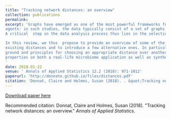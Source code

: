```yaml
---
title: "Tracking network distances: an overview"
collection: publications
permalink: 
excerpt: 'Graphs have emerged as one of the most powerful frameworks for encapsulating information about evolving interactions or similarities between a set of
agents: in such studies, the data typically consist of a set of graphs tracking the state of a system at different times.
A critical  step in the data analysis process thus lies in the selection of an appropriate distance between networks: how can we devise a metric that is bost robust to small perturbations of the graph structure and sensitive to the properties that make two graphs similar?

In this review, we thus  propose to provide an overview of some of the
existing distances and to introduce a few alternative ones. In particular, we will try to provide ground
ground and principles for choosing an appropriate distance over another, and highlight these
properties on both a real-life microbiome application as well as synthetic examples. Finally, we extend our study to the analysis spatial dynamics, and show the performance of our method on a recipe network. 
'
date: 2018-01-22
venue: ' Annals of Applied Statistics 12.2 (2018): 971-1012'
paperurl: 'http://donnate.github.io/files/distances.pdf'
citation: 'Donnat, Claire and Holmes, Susan (2018). . &quot;Tracking network distances: an overview.&quot; <i> Annals of Applied Statistics 12.2 (2018): 971-1012</i>.'
---
```


[Download paper here](http://donnate.github.io/files/distances.pdf)

Recommended citation: Donnat, Claire and Holmes, Susan (2018). "Tracking network distances: an overview." <i>Annals of Applied Statistics</i>.
